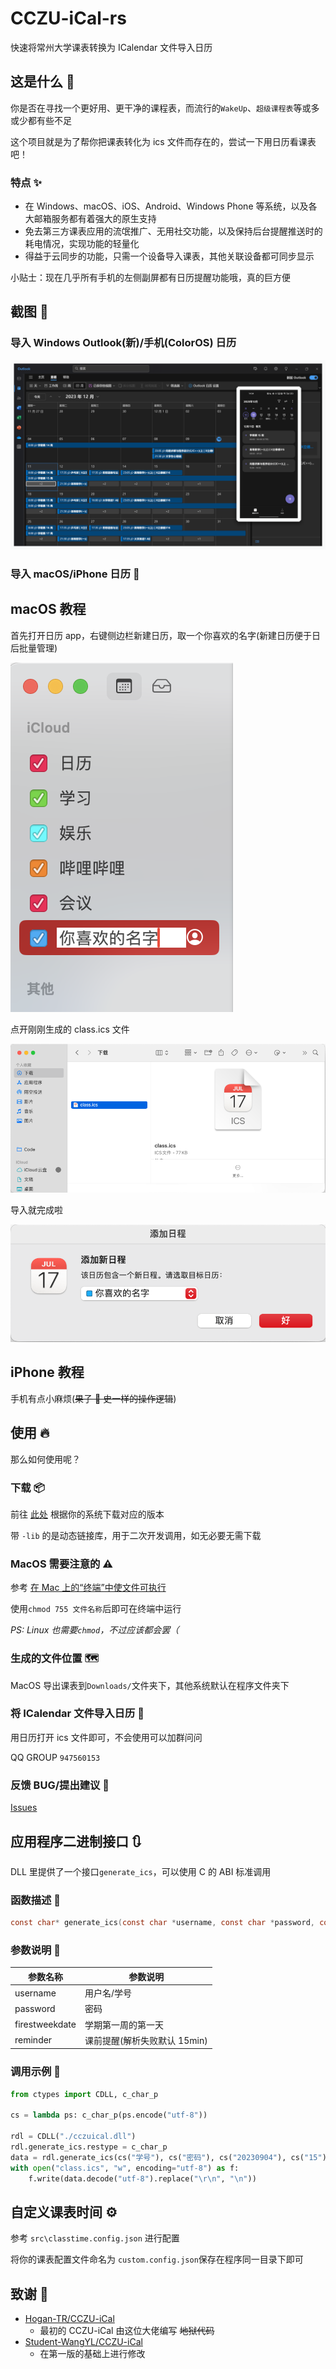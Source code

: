 # CCZU-iCal-rs

快速将常州大学课表转换为 ICalendar 文件导入日历

## 这是什么 🤔

你是否在寻找一个更好用、更干净的课程表，而流行的`WakeUp`、`超级课程表`等或多或少都有些不足

这个项目就是为了帮你把课表转化为 ics 文件而存在的，尝试一下用日历看课表吧！

### 特点 ✨

- 在 Windows、macOS、iOS、Android、Windows Phone 等系统，以及各大邮箱服务都有着强大的原生支持
- 免去第三方课表应用的流氓推广、无用社交功能，以及保持后台提醒推送时的耗电情况，实现功能的轻量化
- 得益于云同步的功能，只需一个设备导入课表，其他关联设备都可同步显示

小贴士：现在几乎所有手机的左侧副屏都有日历提醒功能哦，真的巨方便

## 截图 🥰

### 导入 Windows Outlook(新)/手机(ColorOS) 日历

![截图](docs/screenshot.png)

### 导入 macOS/iPhone 日历 📅

## macOS 教程

首先打开日历 app，右键侧边栏新建日历，取一个你喜欢的名字(新建日历便于日后批量管理)

![你喜欢的名字](docs/你喜欢的名字.png)

点开刚刚生成的 class.ics 文件

![ics](docs/ics.png)

导入就完成啦

![导入](docs/导入.png)

## iPhone 教程

手机有点小麻烦(~~果子 🐶 史一样的操作逻辑~~)

## 使用 🔥

那么如何使用呢？

### 下载 📦

前往 [此处](https://github.com/CCZU-OSSA/CCZU-iCal-rs/releases/latest) 根据你的系统下载对应的版本

带 `-lib` 的是动态链接库，用于二次开发调用，如无必要无需下载

### MacOS 需要注意的 ⚠️

参考 [在 Mac 上的“终端”中使文件可执行](https://support.apple.com/zh-cn/guide/terminal/apdd100908f-06b3-4e63-8a87-32e71241bab4/mac)

使用`chmod 755 文件名称`后即可在终端中运行

_PS: Linux 也需要`chmod`，不过应该都会罢（_

### 生成的文件位置 🗺️

MacOS 导出课表到`Downloads/`文件夹下，其他系统默认在程序文件夹下

### 将 ICalendar 文件导入日历 📄

用日历打开 ics 文件即可，不会使用可以加群问问

QQ GROUP `947560153`

### 反馈 BUG/提出建议 🐛

[Issues](https://github.com/CCZU-OSSA/CCZU-iCal-rs/issues)

## 应用程序二进制接口 🔃

DLL 里提供了一个接口`generate_ics`，可以使用 C 的 ABI 标准调用

### 函数描述 💬

```C
const char* generate_ics(const char *username, const char *password, const char *firestweekdate, const char *reminder);
```

### 参数说明 📄

| 参数名称       | 参数说明                     |
| -------------- | ---------------------------- |
| username       | 用户名/学号                  |
| password       | 密码                         |
| firestweekdate | 学期第一周的第一天           |
| reminder       | 课前提醒(解析失败默认 15min) |

### 调用示例 📄

```python
from ctypes import CDLL, c_char_p

cs = lambda ps: c_char_p(ps.encode("utf-8"))

rdl = CDLL("./cczuical.dll")
rdl.generate_ics.restype = c_char_p
data = rdl.generate_ics(cs("学号"), cs("密码"), cs("20230904"), cs("15"))
with open("class.ics", "w", encoding="utf-8") as f:
    f.write(data.decode("utf-8").replace("\r\n", "\n"))
```

## 自定义课表时间 ⚙️

参考 `src\classtime.config.json` 进行配置

将你的课表配置文件命名为 `custom.config.json`保存在程序同一目录下即可

## 致谢 🎉

- [Hogan-TR/CCZU-iCal](https://github.com/Hogan-TR/CCZU-iCal)
  - 最初的 CCZU-iCal 由这位大佬编写 ~~地狱代码~~
- [Student-WangYL/CCZU-iCal](https://github.com/Student-WangYL/CCZU-iCal)
  - 在第一版的基础上进行修改
